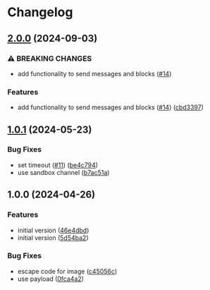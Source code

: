 # Changelog

## [2.0.0](https://github.com/entur/gha-slack/compare/v1.0.1...v2.0.0) (2024-09-03)


### ⚠ BREAKING CHANGES

* add functionality to send messages and blocks ([#14](https://github.com/entur/gha-slack/issues/14))

### Features

* add functionality to send messages and blocks ([#14](https://github.com/entur/gha-slack/issues/14)) ([cbd3397](https://github.com/entur/gha-slack/commit/cbd339738efb4ae5557d07c263f9a14085eea306))

## [1.0.1](https://github.com/entur/gha-slack/compare/v1.0.0...v1.0.1) (2024-05-23)


### Bug Fixes

* set timeout ([#11](https://github.com/entur/gha-slack/issues/11)) ([be4c794](https://github.com/entur/gha-slack/commit/be4c79403ca7c439d253f7d1a469d5db9a4937b3))
* use sandbox channel ([b7ac51a](https://github.com/entur/gha-slack/commit/b7ac51a69e8561ee687d0534314b87e0a4d08d1b))

## 1.0.0 (2024-04-26)


### Features

* initial version ([46e4dbd](https://github.com/entur/gha-slack/commit/46e4dbd2790cfbd88a9fe60bfb3b60a7aeec1cef))
* initial version ([5d54ba2](https://github.com/entur/gha-slack/commit/5d54ba23401ca958b187d6a22cbbf41e4a311001))


### Bug Fixes

* escape code for image ([c45056c](https://github.com/entur/gha-slack/commit/c45056c67352b5280cff00aecf4f629b39397e37))
* use payload ([0fca4a2](https://github.com/entur/gha-slack/commit/0fca4a2669ff3aff3dcf61521012e3866840ab13))
